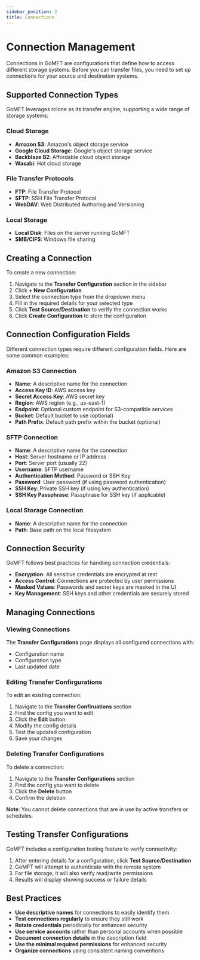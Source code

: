 ```yaml
---
sidebar_position: 2
title: Connections
---
```


# Connection Management

Connections in GoMFT are configurations that define how to access different storage systems. Before you can transfer files, you need to set up connections for your source and destination systems.

## Supported Connection Types

GoMFT leverages rclone as its transfer engine, supporting a wide range of storage systems:

### Cloud Storage

- **Amazon S3**: Amazon's object storage service
- **Google Cloud Storage**: Google's object storage service
- **Backblaze B2**: Affordable cloud object storage
- **Wasabi**: Hot cloud storage

### File Transfer Protocols

- **FTP**: File Transfer Protocol
- **SFTP**: SSH File Transfer Protocol
- **WebDAV**: Web Distributed Authoring and Versioning

### Local Storage

- **Local Disk**: Files on the server running GoMFT
- **SMB/CIFS**: Windows file sharing

## Creating a Connection

To create a new connection:

1. Navigate to the **Transfer Configuration** section in the sidebar
2. Click **+ New Configuration**
3. Select the connection type from the dropdown menu
4. Fill in the required details for your selected type
5. Click **Test Source/Destination** to verify the connection works
6. Click **Create Configuration** to store the configuration

## Connection Configuration Fields

Different connection types require different configuration fields. Here are some common examples:

### Amazon S3 Connection

- **Name**: A descriptive name for the connection
- **Access Key ID**: AWS access key
- **Secret Access Key**: AWS secret key
- **Region**: AWS region (e.g., us-east-1)
- **Endpoint**: Optional custom endpoint for S3-compatible services
- **Bucket**: Default bucket to use (optional)
- **Path Prefix**: Default path prefix within the bucket (optional)

### SFTP Connection

- **Name**: A descriptive name for the connection
- **Host**: Server hostname or IP address
- **Port**: Server port (usually 22)
- **Username**: SFTP username
- **Authentication Method**: Password or SSH Key
- **Password**: User password (if using password authentication)
- **SSH Key**: Private SSH key (if using key authentication)
- **SSH Key Passphrase**: Passphrase for SSH key (if applicable)

### Local Storage Connection

- **Name**: A descriptive name for the connection
- **Path**: Base path on the local filesystem

## Connection Security

GoMFT follows best practices for handling connection credentials:

- **Encryption**: All sensitive credentials are encrypted at rest
- **Access Control**: Connections are protected by user permissions
- **Masked Values**: Passwords and secret keys are masked in the UI
- **Key Management**: SSH keys and other credentials are securely stored

## Managing Connections

### Viewing Connections

The **Transfer Configurations** page displays all configured connections with:
- Configuration name
- Configuration type
- Last updated date

### Editing Transfer Confirgurations

To edit an existing connection:
1. Navigate to the **Transfer Confiruations** section
2. Find the config you want to edit
3. Click the **Edit** button
4. Modify the config details
5. Test the updated configuration
6. Save your changes

### Deleting Transfer Configurations

To delete a connection:
1. Navigate to the **Transfer Configurations** section
2. Find the config you want to delete
3. Click the **Delete** button
4. Confirm the deletion

**Note**: You cannot delete connections that are in use by active transfers or schedules.

## Testing Transfer Configurations

GoMFT includes a configuration testing feature to verify connectivity:

1. After entering details for a configuration, click **Test Source/Destination**
2. GoMFT will attempt to authenticate with the remote system
3. For file storage, it will also verify read/write permissions
4. Results will display showing success or failure details

## Best Practices

- **Use descriptive names** for connections to easily identify them
- **Test connections regularly** to ensure they still work
- **Rotate credentials** periodically for enhanced security
- **Use service accounts** rather than personal accounts when possible
- **Document connection details** in the description field
- **Use the minimal required permissions** for enhanced security
- **Organize connections** using consistent naming conventions 